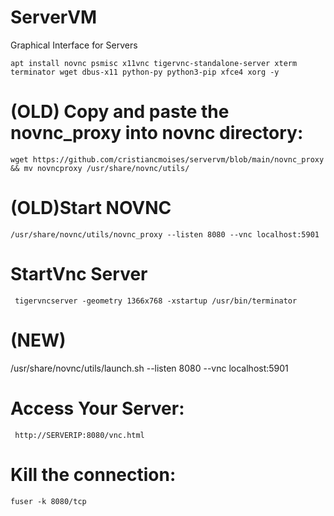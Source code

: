 # ServerVM
Graphical Interface for Servers
       
    apt install novnc psmisc x11vnc tigervnc-standalone-server xterm terminator wget dbus-x11 python-py python3-pip xfce4 xorg -y

# (OLD) Copy and paste the novnc_proxy into novnc directory:
    wget https://github.com/cristiancmoises/servervm/blob/main/novnc_proxy && mv novncproxy /usr/share/novnc/utils/
# (OLD)Start NOVNC
    /usr/share/novnc/utils/novnc_proxy --listen 8080 --vnc localhost:5901

# StartVnc Server
     tigervncserver -geometry 1366x768 -xstartup /usr/bin/terminator

# (NEW)
   /usr/share/novnc/utils/launch.sh --listen 8080 --vnc localhost:5901
# Access Your Server:

     http://SERVERIP:8080/vnc.html
  
# Kill the connection:
    fuser -k 8080/tcp
